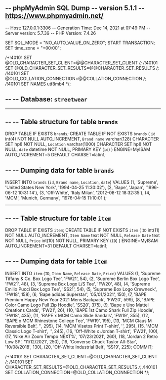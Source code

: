 -- phpMyAdmin SQL Dump
-- version 5.1.1
-- https://www.phpmyadmin.net/
--
-- Host: 127.0.0.1:3306
-- Generation Time: Dec 14, 2021 at 07:49 PM
-- Server version: 5.7.36
-- PHP Version: 7.4.26

SET SQL_MODE = "NO_AUTO_VALUE_ON_ZERO";
START TRANSACTION;
SET time_zone = "+00:00";


/*!40101 SET @OLD_CHARACTER_SET_CLIENT=@@CHARACTER_SET_CLIENT */;
/*!40101 SET @OLD_CHARACTER_SET_RESULTS=@@CHARACTER_SET_RESULTS */;
/*!40101 SET @OLD_COLLATION_CONNECTION=@@COLLATION_CONNECTION */;
/*!40101 SET NAMES utf8mb4 */;

--
-- Database: `streetwear`
--

-- --------------------------------------------------------

--
-- Table structure for table `brands`
--

DROP TABLE IF EXISTS `brands`;
CREATE TABLE IF NOT EXISTS `brands` (
  `id` int(4) NOT NULL AUTO_INCREMENT,
  `Brand name` varchar(128) CHARACTER SET hp8 NOT NULL,
  `Location` varchar(1000) CHARACTER SET hp8 NOT NULL,
  `date` datetime NOT NULL,
  PRIMARY KEY (`id`)
) ENGINE=MyISAM AUTO_INCREMENT=5 DEFAULT CHARSET=latin1;

--
-- Dumping data for table `brands`
--

INSERT INTO `brands` (`id`, `Brand name`, `Location`, `date`) VALUES
(1, 'Supreme', 'United States New York', '1994-04-25 11:30:02'),
(2, 'Bape', 'Japan', '1996-06-12 10:31:14'),
(3, 'Off-White', 'Italy Milan', '2012-08-12 18:32:35'),
(4, 'MCM', 'Munich, Germany', '1976-04-15 11:10:01');

-- --------------------------------------------------------

--
-- Table structure for table `item`
--

DROP TABLE IF EXISTS `item`;
CREATE TABLE IF NOT EXISTS `item` (
  `ID` int(11) NOT NULL AUTO_INCREMENT,
  `Item Name` text NOT NULL,
  `Release Date` text NOT NULL,
  `Price` int(10) NOT NULL,
  PRIMARY KEY (`ID`)
) ENGINE=MyISAM AUTO_INCREMENT=31 DEFAULT CHARSET=latin1;

--
-- Dumping data for table `item`
--

INSERT INTO `item` (`ID`, `Item Name`, `Release Date`, `Price`) VALUES
(1, 'Supreme Tiffany & Co. Box Logo Tee', 'FW21', 54),
(2, 'Supreme Berlin Box Logo Tee', 'FW21', 48),
(3, 'Supreme Box Logo L/S Tee', 'FW20', 48),
(4, 'Supreme Emilio Pucci Box Logo Tee', 'SS21', 54),
(5, 'Supreme Box Logo Crewneck', 'FW18', 158),
(6, 'Bape adidas Superstar', '05/01/2021', 150),
(7, 'BAPE Premium Happy New Year 2021 Mens Backpack', 'FW20', 599),
(8, 'BAPE Color Camo Logo Full Zip Hoodie', 'SS20', 375),
(9, 'Bape x Uno Mattel Creations Cards', 'FW21', 26),
(10, 'BAPE 1st Camo Shark Full Zip Hoodie', 'FW18', 435),
(11, 'BAPE x MCM Camo Slide Sandals', 'FW19', 355),
(12, 'BAPE x MCM Rhinestone College Tee', 'FW19', 195),
(13, 'MCM Claus M Reversible Belt', '', 295),
(14, 'MCM Visetos Print T-shirt', '', 295),
(15, 'MCM Classic Logo T-shirt', '', 245),
(16, 'Off-White x Jordan T-shirt', 'FW21', 100),
(17, 'Nike Air Zoom Tempo NEXT%', '07/23/2021', 260),
(18, 'Jordan 2 Retro Low SP', '11/12/2021', 250),
(19, 'Converse Chuck Taylor All-Star', '10/08/2018', 130),
(20, 'Off-White Industrial Belt', 'SS19', 225);
COMMIT;

/*!40101 SET CHARACTER_SET_CLIENT=@OLD_CHARACTER_SET_CLIENT */;
/*!40101 SET CHARACTER_SET_RESULTS=@OLD_CHARACTER_SET_RESULTS */;
/*!40101 SET COLLATION_CONNECTION=@OLD_COLLATION_CONNECTION */;
